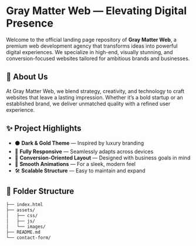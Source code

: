 # Gray Matter Web — Elevating Digital Presence

Welcome to the official landing page repository of **Gray Matter Web**, a premium web development agency that transforms ideas into powerful digital experiences. We specialize in high-end, visually stunning, and conversion-focused websites tailored for ambitious brands and businesses.

## 🚀 About Us

At Gray Matter Web, we blend strategy, creativity, and technology to craft websites that leave a lasting impression. Whether it’s a bold startup or an established brand, we deliver unmatched quality with a refined user experience.

## ✨ Project Highlights

- ⚫ **Dark & Gold Theme** — Inspired by luxury branding
- 📱 **Fully Responsive** — Seamlessly adapts across devices
- 🎯 **Conversion-Oriented Layout** — Designed with business goals in mind
- 🎨 **Smooth Animations** — For a sleek, modern feel
- 🛠️ **Scalable Structure** — Easy to maintain and expand

## 📂 Folder Structure

```bash
├── index.html
├── assets/
│   ├── css/
│   ├── js/
│   └── images/
├── README.md
└── contact-form/
